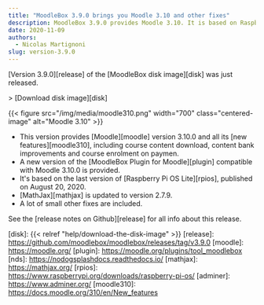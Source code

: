 ```yaml
---
title: "MoodleBox 3.9.0 brings you Moodle 3.10 and other fixes"
description: MoodleBox 3.9.0 provides Moodle 3.10. It is based on Raspberry Pi OS version released on August 20, 2020.
date: 2020-11-09
authors:
  - Nicolas Martignoni
slug: version-3.9.0
---
```


[Version 3.9.0][release] of the [MoodleBox disk image][disk] was just released.

&gt; [Download disk image][disk]

{{< figure src="/img/media/moodle310.png" width="700" class="centered-image" alt="Moodle 3.10" >}}

  - This version provides [Moodle][moodle] version 3.10.0 and all its [new features][moodle310], including course content download, content bank improvements and course enrolment on paymen.
  - A new version of the [MoodleBox Plugin for Moodle][plugin] compatible with Moodle 3.10.0 is provided.
  - It's based on the last version of [Raspberry Pi OS Lite][rpios], published on August 20, 2020.
  - [MathJax][mathjax] is updated to version 2.7.9.
  - A lot of small other fixes are included.

See the [release notes on Github][release] for all info about this release.

 [disk]: {{< relref "help/download-the-disk-image" >}}
 [release]: https://github.com/moodlebox/moodlebox/releases/tag/v3.9.0
 [moodle]: https://moodle.org/
 [plugin]: https://moodle.org/plugins/tool_moodlebox
 [nds]: https://nodogsplashdocs.readthedocs.io/
 [mathjax]: https://mathjax.org/
 [rpios]: https://www.raspberrypi.org/downloads/raspberry-pi-os/
 [adminer]: https://www.adminer.org/
 [moodle310]: https://docs.moodle.org/310/en/New_features
